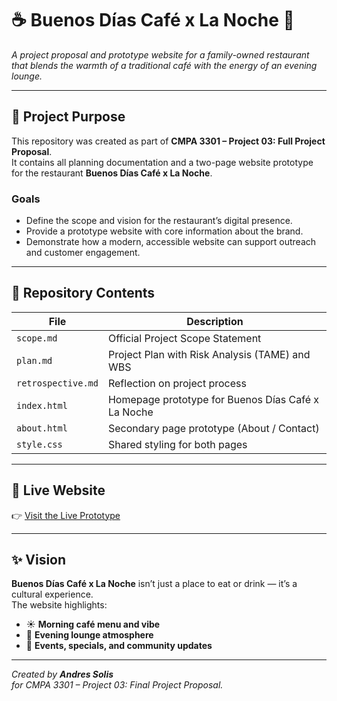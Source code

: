 # ☕ Buenos Días Café x La Noche 🌙  
*A project proposal and prototype website for a family-owned restaurant that blends the warmth of a traditional café with the energy of an evening lounge.*

---

## 🌟 Project Purpose  
This repository was created as part of **CMPA 3301 – Project 03: Full Project Proposal**.  
It contains all planning documentation and a two-page website prototype for the restaurant **Buenos Días Café x La Noche**.  

### Goals  
- Define the scope and vision for the restaurant’s digital presence.  
- Provide a prototype website with core information about the brand.  
- Demonstrate how a modern, accessible website can support outreach and customer engagement.  

---

## 📂 Repository Contents  
| File | Description |
|------|--------------|
| `scope.md` | Official Project Scope Statement |
| `plan.md` | Project Plan with Risk Analysis (TAME) and WBS |
| `retrospective.md` | Reflection on project process |
| `index.html` | Homepage prototype for Buenos Días Café x La Noche |
| `about.html` | Secondary page prototype (About / Contact) |
| `style.css` | Shared styling for both pages |

---

## 🔗 Live Website  
👉 [Visit the Live Prototype](https://codingwithandres.github.io/buenos-dias-cafe-la-noche/)  

---

## ✨ Vision  
**Buenos Días Café x La Noche** isn’t just a place to eat or drink — it’s a cultural experience.  
The website highlights:  
- ☀️ **Morning café menu and vibe**  
- 🌙 **Evening lounge atmosphere**  
- 📅 **Events, specials, and community updates**

---

*Created by **Andres Solis**  
for CMPA 3301 – Project 03: Final Project Proposal.*
